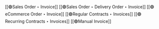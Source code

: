 [[🟣Sales Order ‣ Invoice]]
[[🟣Sales Order ‣ Delivery Order ‣ Invoice]]
[[🟣eCommerce Order ‣ Invoice]]
[[🟣Regular Contracts ‣ Invoices]]
[[🟣Recurring Contracts ‣ Invoices]]
[[🟣Manual Invoice]]
